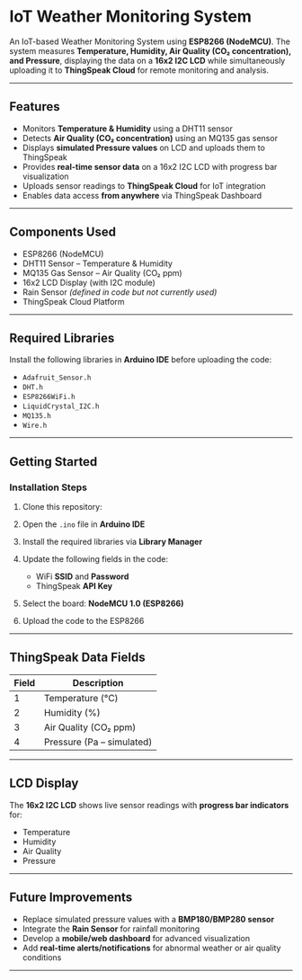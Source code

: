 

#  IoT Weather Monitoring System

An IoT-based Weather Monitoring System using **ESP8266 (NodeMCU)**.
The system measures **Temperature, Humidity, Air Quality (CO₂ concentration), and Pressure**, displaying the data on a **16x2 I2C LCD** while simultaneously uploading it to **ThingSpeak Cloud** for remote monitoring and analysis.

---

##  Features

*  Monitors **Temperature & Humidity** using a DHT11 sensor
*  Detects **Air Quality (CO₂ concentration)** using an MQ135 gas sensor
*  Displays **simulated Pressure values** on LCD and uploads them to ThingSpeak
*  Provides **real-time sensor data** on a 16x2 I2C LCD with progress bar visualization
*  Uploads sensor readings to **ThingSpeak Cloud** for IoT integration
*  Enables data access **from anywhere** via ThingSpeak Dashboard

---

##  Components Used

* ESP8266 (NodeMCU)
* DHT11 Sensor – Temperature & Humidity
* MQ135 Gas Sensor – Air Quality (CO₂ ppm)
* 16x2 LCD Display (with I2C module)
* Rain Sensor *(defined in code but not currently used)*
* ThingSpeak Cloud Platform

---

##  Required Libraries

Install the following libraries in **Arduino IDE** before uploading the code:

* `Adafruit_Sensor.h`
* `DHT.h`
* `ESP8266WiFi.h`
* `LiquidCrystal_I2C.h`
* `MQ135.h`
* `Wire.h`

---

##  Getting Started

### Installation Steps

1. Clone this repository:
2. Open the `.ino` file in **Arduino IDE**
3. Install the required libraries via **Library Manager**
4. Update the following fields in the code:

   * WiFi **SSID** and **Password**
   * ThingSpeak **API Key**
5. Select the board: **NodeMCU 1.0 (ESP8266)**
6. Upload the code to the ESP8266

---

##  ThingSpeak Data Fields

| Field | Description               |
| ----- | ------------------------- |
| 1     | Temperature (°C)          |
| 2     | Humidity (%)              |
| 3     | Air Quality (CO₂ ppm)     |
| 4     | Pressure (Pa – simulated) |

---

##  LCD Display

The **16x2 I2C LCD** shows live sensor readings with **progress bar indicators** for:

*  Temperature
*  Humidity
*  Air Quality
*  Pressure

---

##  Future Improvements

* Replace simulated pressure values with a **BMP180/BMP280 sensor**
* Integrate the **Rain Sensor** for rainfall monitoring
* Develop a **mobile/web dashboard** for advanced visualization
* Add **real-time alerts/notifications** for abnormal weather or air quality conditions

---


